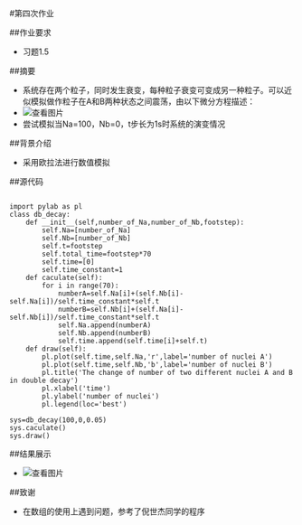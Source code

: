 #第四次作业

##作业要求
* 习题1.5

##摘要
* 系统存在两个粒子，同时发生衰变，每种粒子衰变可变成另一种粒子。可以近似模拟做作粒子在A和B两种状态之间震荡，由以下微分方程描述：
* ![查看图片](http://a2.qpic.cn/psb?/V14dvOL90MQVdu/f55dapEdpZfSS2D*V9trDIde5nMIPzex6x4JoxoWglI!/b/dAkBAAAAAAAA&bo=2wFbANsBWwADByI!&rf=viewer_4)
* 尝试模拟当Na=100，Nb=0，t步长为1s时系统的演变情况

##背景介绍
* 采用欧拉法进行数值模拟

##源代码
```

import pylab as pl
class db_decay:
    def __init__(self,number_of_Na,number_of_Nb,footstep):
        self.Na=[number_of_Na]
        self.Nb=[number_of_Nb]
        self.t=footstep
        self.total_time=footstep*70
        self.time=[0]
        self.time_constant=1
    def caculate(self):
        for i in range(70):
            numberA=self.Na[i]+(self.Nb[i]-self.Na[i])/self.time_constant*self.t
            numberB=self.Nb[i]+(self.Na[i]-self.Nb[i])/self.time_constant*self.t
            self.Na.append(numberA)
            self.Nb.append(numberB)
            self.time.append(self.time[i]+self.t)
    def draw(self):
        pl.plot(self.time,self.Na,'r',label='number of nuclei A')
        pl.plot(self.time,self.Nb,'b',label='number of nuclei B')
        pl.title('The change of number of two different nuclei A and B in double decay')
        pl.xlabel('time')
        pl.ylabel('number of nuclei')
        pl.legend(loc='best')

sys=db_decay(100,0,0.05)
sys.caculate()
sys.draw()

```

##结果展示
* ![查看图片](http://a3.qpic.cn/psb?/V14dvOL90MQVdu/4sidSs1pTVRuOUjiCBKrXO2Sxair*GSDwiihJRCKE2s!/b/dNoAAAAAAAAA&bo=IgOIAQAAAAADB4o!&rf=viewer_4)

##致谢
* 在数组的使用上遇到问题，参考了倪世杰同学的程序
